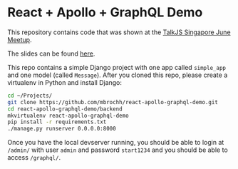 # React + Apollo + GraphQL Demo

This repository contains code that was shown at the [TalkJS Singapore June Meetup](https://www.meetup.com/Singapore-JS/events/240521034/).

The slides can be found [here](https://speakerdeck.com/mbrochh/using-apollo-with-reactjs-and-graphql).

This repo contains a simple Django project with one app called `simple_app`
and one model (called `Message`). After you cloned this repo, please create
a virtualenv in Python and install Django:

```bash
cd ~/Projects/
git clone https://github.com/mbrochh/react-apollo-graphql-demo.git
cd react-apollo-graphql-demo/backend
mkvirtualenv react-apollo-graphql-demo
pip install -r requirements.txt
./manage.py runserver 0.0.0.0:8000
```

Once you have the local devserver running, you should be able to login at
`/admin/` with user `admin` and password `start1234` and you should be able to
access `/graphql/`.
